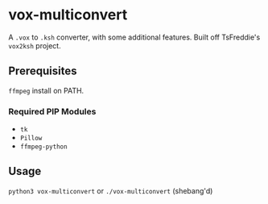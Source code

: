 # vox-multiconvert
A `.vox` to `.ksh` converter, with some additional features. Built off TsFreddie's `vox2ksh` project.

## Prerequisites
`ffmpeg` install on PATH.
### Required PIP Modules
* `tk`
* `Pillow`
* `ffmpeg-python`

## Usage
`python3 vox-multiconvert` or `./vox-multiconvert` (shebang'd)
